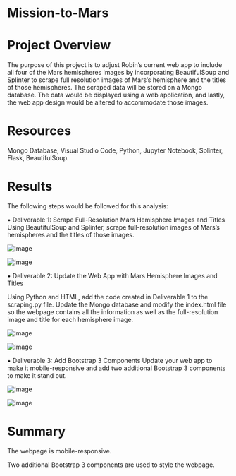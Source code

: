 # Mission-to-Mars

# Project Overview


The purpose of this project is to adjust Robin’s current web app to include all four of the Mars hemispheres images by incorporating BeautifulSoup and Splinter to scrape full resolution images of Mars’s hemisphere and the titles of those hemispheres. The scraped data will be stored on a Mongo database. The data would be displayed using a web application, and lastly, the web app design would be altered to accommodate those images.


# Resources


Mongo Database, Visual Studio Code, Python, Jupyter Notebook, Splinter, Flask, BeautifulSoup.


# Results


The following steps would be followed for this analysis:


•	Deliverable 1: Scrape Full-Resolution Mars Hemisphere Images and Titles
Using BeautifulSoup and Splinter, scrape full-resolution images of Mars’s hemispheres and the titles of those images.
  


![image](https://user-images.githubusercontent.com/96086671/171500889-de23c258-19db-4879-803a-2cf378a7cbe0.png)

 

![image](https://user-images.githubusercontent.com/96086671/171500991-e6ab828f-fc0e-4d03-b4db-c65b75215f6c.png)



•	Deliverable 2: Update the Web App with Mars Hemisphere Images and Titles


Using Python and HTML, add the code created in Deliverable 1 to the scraping.py file. Update the Mongo database and modify the index.html file so the webpage contains all the information as well as the full-resolution image and title for each hemisphere image.
 


![image](https://user-images.githubusercontent.com/96086671/171501146-ceccd771-df2a-48d9-a640-bc5c41f1cfb0.png)



 ![image](https://user-images.githubusercontent.com/96086671/171501244-06bcb42d-812b-43d4-bbcb-a0182d5d8dad.png)


•	Deliverable 3: Add Bootstrap 3 Components
Update your web app to make it mobile-responsive and add two additional Bootstrap 3 components to make it stand out.
 

 
![image](https://user-images.githubusercontent.com/96086671/171501345-8730ef5b-5b09-4af9-a08f-8d8267642719.png)



![image](https://user-images.githubusercontent.com/96086671/171501477-7947a0bf-95db-455c-b7b1-2343a4e5a9d4.png)


# Summary

The webpage is mobile-responsive.

Two additional Bootstrap 3 components are used to style the webpage.
